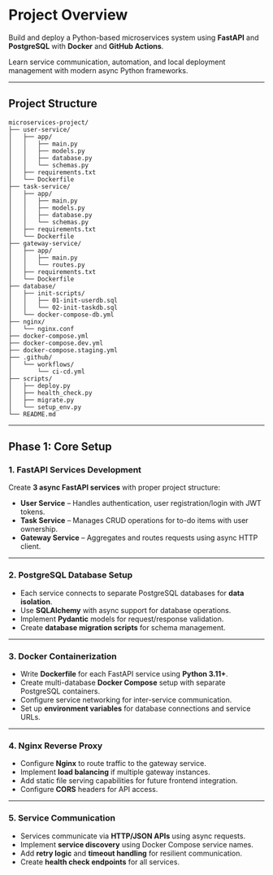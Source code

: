 # Project Overview

Build and deploy a Python-based microservices system using **FastAPI** and **PostgreSQL** with **Docker** and **GitHub Actions**.

Learn service communication, automation, and local deployment management with modern async Python frameworks.

---

## Project Structure

```
microservices-project/
├── user-service/
│   ├── app/
│   │   ├── main.py
│   │   ├── models.py
│   │   ├── database.py
│   │   └── schemas.py
│   ├── requirements.txt
│   └── Dockerfile
├── task-service/
│   ├── app/
│   │   ├── main.py
│   │   ├── models.py
│   │   ├── database.py
│   │   └── schemas.py
│   ├── requirements.txt
│   └── Dockerfile
├── gateway-service/
│   ├── app/
│   │   ├── main.py
│   │   └── routes.py
│   ├── requirements.txt
│   └── Dockerfile
├── database/
│   ├── init-scripts/
│   │   ├── 01-init-userdb.sql
│   │   └── 02-init-taskdb.sql
│   └── docker-compose-db.yml
├── nginx/
│   └── nginx.conf
├── docker-compose.yml
├── docker-compose.dev.yml
├── docker-compose.staging.yml
├── .github/
│   └── workflows/
│       └── ci-cd.yml
├── scripts/
│   ├── deploy.py
│   ├── health_check.py
│   ├── migrate.py
│   └── setup_env.py
└── README.md
```

---

## Phase 1: Core Setup

### 1. FastAPI Services Development

Create **3 async FastAPI services** with proper project structure:

- **User Service** – Handles authentication, user registration/login with JWT tokens.
- **Task Service** – Manages CRUD operations for to-do items with user ownership.
- **Gateway Service** – Aggregates and routes requests using async HTTP client.

---

### 2. PostgreSQL Database Setup

- Each service connects to separate PostgreSQL databases for **data isolation**.
- Use **SQLAlchemy** with async support for database operations.
- Implement **Pydantic** models for request/response validation.
- Create **database migration scripts** for schema management.

---

### 3. Docker Containerization

- Write **Dockerfile** for each FastAPI service using **Python 3.11+**.
- Create multi-database **Docker Compose** setup with separate PostgreSQL containers.
- Configure service networking for inter-service communication.
- Set up **environment variables** for database connections and service URLs.

---

### 4. Nginx Reverse Proxy

- Configure **Nginx** to route traffic to the gateway service.
- Implement **load balancing** if multiple gateway instances.
- Add static file serving capabilities for future frontend integration.
- Configure **CORS** headers for API access.

---

### 5. Service Communication

- Services communicate via **HTTP/JSON APIs** using async requests.
- Implement **service discovery** using Docker Compose service names.
- Add **retry logic** and **timeout handling** for resilient communication.
- Create **health check endpoints** for all services.
